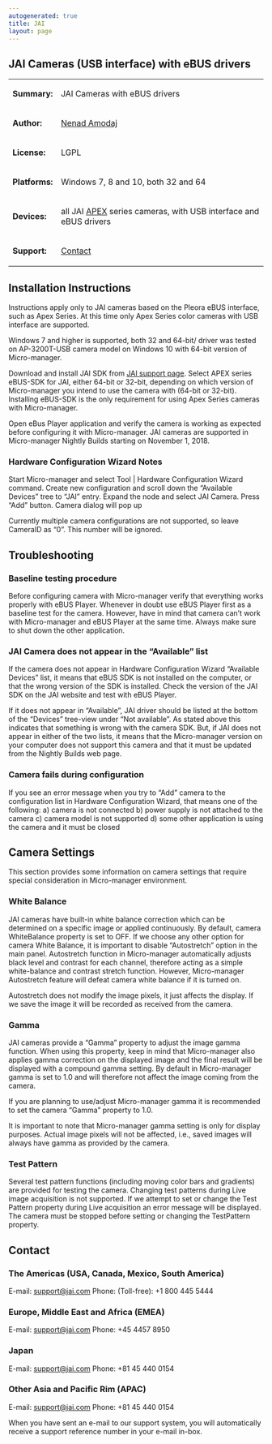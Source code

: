 ```yaml
---
autogenerated: true
title: JAI
layout: page
---
```


## JAI Cameras (USB interface) with eBUS drivers

<table>
<tr>
<td markdown="1">

**Summary:**

</td>
<td markdown="1">

JAI Cameras with eBUS drivers

</td>
</tr>
<tr>
<td markdown="1">

**Author:**

</td>
<td markdown="1">

[Nenad Amodaj](http://nenad.amodaj.com)

</td>
</tr>
<tr>
<td markdown="1">

**License:**

</td>
<td markdown="1">

LGPL

</td>
</tr>
<tr>
<td markdown="1">

**Platforms:**

</td>
<td markdown="1">

Windows 7, 8 and 10, both 32 and 64

</td>
</tr>
<tr>
<td markdown="1">

**Devices:**

</td>
<td markdown="1">

all JAI
[APEX](https://www.jai.com/products/product-lines/apex-series-3-sensor-area-scan)
series cameras, with USB interface and eBUS drivers

</td>
</tr>
<tr>
<td markdown="1">

**Support:**

</td>
<td markdown="1">

[Contact](#contact "wikilink")

</td>
</tr>
</table>

## Installation Instructions

Instructions apply only to JAI cameras based on the Pleora eBUS
interface, such as Apex Series. At this time only Apex Series color
cameras with USB interface are supported.

Windows 7 and higher is supported, both 32 and 64-bit/ driver was tested
on AP-3200T-USB camera model on Windows 10 with 64-bit version of
Micro-manager.

Download and install JAI SDK from [JAI support
page](https://www.jai.com/support-software/downloads). Select APEX
series eBUS-SDK for JAI, either 64-bit or 32-bit, depending on which
version of Micro-manager you intend to use the camera with (64-bit or
32-bit). Installing eBUS-SDK is the only requirement for using Apex
Series cameras with Micro-manager.

Open eBus Player application and verify the camera is working as
expected before configuring it with Micro-manager. JAI cameras are
supported in Micro-manager Nightly Builds starting on November 1, 2018.

### Hardware Configuration Wizard Notes

Start Micro-manager and select Tool \| Hardware Configuration Wizard
command. Create new configuration and scroll down the “Available
Devices” tree to “JAI” entry. Expand the node and select JAI Camera.
Press “Add” button. Camera dialog will pop up

Currently multiple camera configurations are not supported, so leave
CameraID as “0”. This number will be ignored.

## Troubleshooting

### Baseline testing procedure

Before configuring camera with Micro-manager verify that everything
works properly with eBUS Player. Whenever in doubt use eBUS Player first
as a baseline test for the camera. However, have in mind that camera
can’t work with Micro-manager and eBUS Player at the same time. Always
make sure to shut down the other application.

### JAI Camera does not appear in the “Available” list

If the camera does not appear in Hardware Configuration Wizard
“Available Devices” list, it means that eBUS SDK is not installed on the
computer, or that the wrong version of the SDK is installed. Check the
version of the JAI SDK on the JAI website and test with eBUS Player.

If it does not appear in “Available”, JAI driver should be listed at the
bottom of the “Devices” tree-view under “Not available”. As stated above
this indicates that something is wrong with the camera SDK. But, if JAI
does not appear in either of the two lists, it means that the
Micro-manager version on your computer does not support this camera and
that it must be updated from the Nightly Builds web page.

### Camera fails during configuration

If you see an error message when you try to “Add” camera to the
configuration list in Hardware Configuration Wizard, that means one of
the following: a) camera is not connected b) power supply is not
attached to the camera c) camera model is not supported d) some other
application is using the camera and it must be closed

## Camera Settings

This section provides some information on camera settings that require
special consideration in Micro-manager environment.

### White Balance

JAI cameras have built-in white balance correction which can be
determined on a specific image or applied continuously. By default,
camera WhiteBalance property is set to OFF. If we choose any other
option for camera White Balance, it is important to disable
“Autostretch” option in the main panel. Autostretch function in
Micro-manager automatically adjusts black level and contrast for each
channel, therefore acting as a simple white-balance and contrast stretch
function. However, Micro-manager Autostretch feature will defeat camera
white balance if it is turned on.

Autostretch does not modify the image pixels, it just affects the
display. If we save the image it will be recorded as received from the
camera.

### Gamma

JAI cameras provide a “Gamma” property to adjust the image gamma
function. When using this property, keep in mind that Micro-manager also
applies gamma correction on the displayed image and the final result
will be displayed with a compound gamma setting. By default in
Micro-manager gamma is set to 1.0 and will therefore not affect the
image coming from the camera.

If you are planning to use/adjust Micro-manager gamma it is recommended
to set the camera “Gamma” property to 1.0.

It is important to note that Micro-manager gamma setting is only for
display purposes. Actual image pixels will not be affected, i.e., saved
images will always have gamma as provided by the camera.

### Test Pattern

Several test pattern functions (including moving color bars and
gradients) are provided for testing the camera. Changing test patterns
during Live image acquisition is not supported. If we attempt to set or
change the Test Pattern property during Live acquisition an error
message will be displayed. The camera must be stopped before setting or
changing the TestPattern property.

## Contact

### The Americas (USA, Canada, Mexico, South America)

E-mail: support@jai.com Phone: (Toll-free): +1 800 445 5444

### Europe, Middle East and Africa (EMEA)

E-mail: support@jai.com Phone: +45 4457 8950

### Japan

E-mail: support@jai.com Phone: +81 45 440 0154

### Other Asia and Pacific Rim (APAC)

E-mail: support@jai.com Phone: +81 45 440 0154

When you have sent an e-mail to our support system, you will
automatically receive a support reference number in your e-mail in-box.
